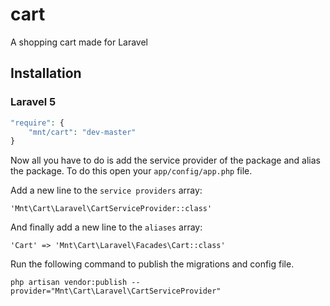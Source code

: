 # cart
A shopping cart made for Laravel

## Installation

### Laravel 5

```php
"require": {
	"mnt/cart": "dev-master"
}
```

Now all you have to do is add the service provider of the package and alias the package. To do this open your `app/config/app.php` file.

Add a new line to the `service providers` array:

	'Mnt\Cart\Laravel\CartServiceProvider::class'

And finally add a new line to the `aliases` array:

	'Cart' => 'Mnt\Cart\Laravel\Facades\Cart::class'
	
Run the following command to publish the migrations and config file.

```php artisan vendor:publish --provider="Mnt\Cart\Laravel\CartServiceProvider"```

